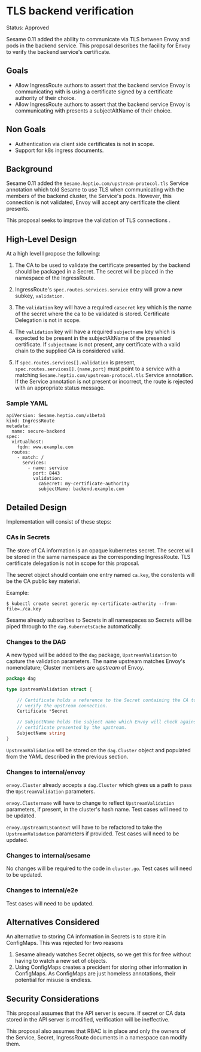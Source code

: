 # TLS backend verification

Status: Approved

Sesame 0.11 added the ability to communicate via TLS between Envoy and pods in the backend service.
This proposal describes the facility for Envoy to verify the backend service's certificate.

## Goals

- Allow IngressRoute authors to assert that the backend service Envoy is communicating with is using a certificate signed by a certificate authority of their choice.
- Allow IngressRoute authors to assert that the backend service Envoy is communicating with presents a subjectAltName of their choice.

## Non Goals

- Authentication via client side certificates is not in scope.
- Support for k8s ingress documents.

## Background

Sesame 0.11 added the `Sesame.heptio.com/upstream-protocol.tls` Service annotation which told Sesame to use TLS when communicating with the members of the backend cluster, the Service's pods.
However, this connection is not validated, Envoy will accept any certificate the client presents.

This proposal seeks to improve the validation of TLS connections .

## High-Level Design

At a high level I propose the following:

1. The CA to be used to validate the certificate presented by the backend should be packaged in a Secret.
The secret will be placed in the namespace of the IngressRoute.

2. IngressRoute's `spec.routes.services.service` entry will grow a new subkey, `validation`.

3. The `validation` key will have a required `caSecret` key which is the name of the secret where the ca to be validated is stored.
Certificate Delegation is not in scope.

4. The `validation` key will have a required `subjectname` key which is expected to be present in the subjectAltName of the presented certificate.
If `subjectname` is not present, any certificate with a valid chain to the supplied CA is considered valid.

5. If `spec.routes.services[].validation` is present, `spec.routes.services[].{name,port}` must point to a service with a matching `Sesame.heptio.com/upstream-protocol.tls` Service annotation.
If the Service annotation is not present or incorrect, the route is rejected with an appropriate status message.

### Sample YAML

```
apiVersion: Sesame.heptio.com/v1beta1
kind: IngressRoute
metadata:
  name: secure-backend
spec:
  virtualhost: 
    fqdn: www.example.com  
  routes:
    - match: /
      services:
        - name: service
          port: 8443
          validation:
            caSecret: my-certificate-authority
            subjectName: backend.example.com 
```

## Detailed Design

Implementation will consist of these steps:

### CAs in Secrets

The store of CA information is an opaque kubernetes secret.
The secret will be stored in the same namespace as the corresponding IngressRoute.
TLS certificate delegation is not in scope for this proposal.

The secret object should contain one entry named `ca.key`, the constents will be the CA public key material.

Example:
```
$ kubectl create secret generic my-certificate-authority --from-file=./ca.key
```

Sesame already subscribes to Secrets in all namespaces so Secrets will be piped through to the `dag.KubernetsCache` automatically.

### Changes to the DAG

A new typed will be added to the `dag` package, `UpstreamValidation` to capture the validation parameters.
The name upstream matches Envoy's nomenclature; Cluster members are _upstream_ of Envoy.

```go
package dag

type UpstreamValidation struct {

	// Certificate holds a reference to the Secret containing the CA to be used to
	// verify the upstream connection.
	Certificate *Secret 	

	// SubjectName holds the subject name which Envoy will check against the
	// certificate presented by the upstream.
	SubjectName string
}
```
`UpstreamValidation` will be stored on the `dag.Cluster` object and populated from the YAML described in the previous section.

### Changes to internal/envoy

`envoy.Cluster` already accepts a `dag.Cluster` which gives us a path to pass the `UpstreamValidation` parameters.

`envoy.Clustername` will have to change to reflect `UpstreamValidation` parameters, if present, in the cluster's hash name.
Test cases will need to be updated.

`envoy.UpstreamTLSContext` will have to be refactored to take the `UpstreamValidation` parameters if provided.
Test cases will need to be updated.

### Changes to internal/sesame

No changes will be required to the code in `cluster.go`.
Test cases will need to be updated.

### Changes to internal/e2e

Test cases will need to be updated.

## Alternatives Considered

An alternative to storing CA information in Secrets is to store it in ConfigMaps.
This was rejected for two reasons

1. Sesame already watches Secret objects, so we get this for free without having to watch a new set of objects.
2. Using ConfigMaps creates a precident for storing other information in ConfigMaps. As ConfigMaps are just homeless annotations, their potential for misuse is endless.

## Security Considerations

This proposal assumes that the API server is secure.
If secret or CA data stored in the API server is modified, verification will be ineffective.

This proposal also assumes that RBAC is in place and only the owners of the Service, Secret, IngressRoute documents in a namespace can modify them.
